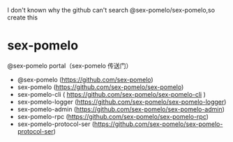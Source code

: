 I don't known why the github can't search @sex-pomelo/sex-pomelo,so create this

# sex-pomelo
@sex-pomelo portal（sex-pomelo 传送门）

* @sex-pomelo (https://github.com/sex-pomelo)
* sex-pomelo (https://github.com/sex-pomelo/sex-pomelo)
* sex-pomelo-cli ( https://github.com/sex-pomelo/sex-pomelo-cli )
* sex-pomelo-logger (https://github.com/sex-pomelo/sex-pomelo-logger)
* sex-pomelo-admin (https://github.com/sex-pomelo/sex-pomelo-admin)
* sex-pomelo-rpc (https://github.com/sex-pomelo/sex-pomelo-rpc)
* sex-pomelo-protocol-ser (https://github.com/sex-pomelo/sex-pomelo-protocol-ser)
